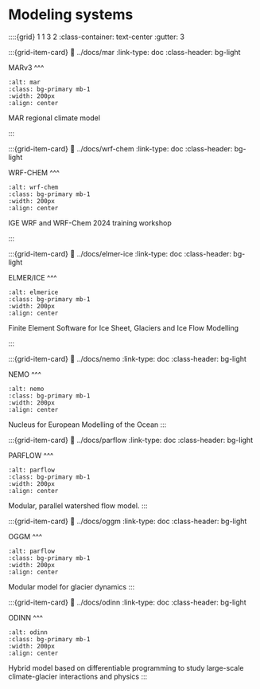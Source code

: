 # Modeling systems


::::{grid} 1 1 3 2
:class-container: text-center 
:gutter: 3

:::{grid-item-card} 
:link: ../docs/mar
:link-type: doc
:class-header: bg-light

MARv3
^^^
```{image} ../images/mar.png
:alt: mar
:class: bg-primary mb-1
:width: 200px
:align: center
```

MAR regional climate model

:::


:::{grid-item-card} 
:link: ../docs/wrf-chem
:link-type: doc
:class-header: bg-light

WRF-CHEM
^^^
```{image} ../images/wrf-chem.jpg
:alt: wrf-chem
:class: bg-primary mb-1
:width: 200px
:align: center
```

IGE WRF and WRF-Chem 2024 training workshop

:::

:::{grid-item-card} 
:link: ../docs/elmer-ice
:link-type: doc
:class-header: bg-light

ELMER/ICE
^^^
```{image} ../images/elmerice.jpg
:alt: elmerice
:class: bg-primary mb-1
:width: 200px
:align: center
```

Finite Element Software for Ice Sheet, Glaciers and Ice Flow Modelling

:::

:::{grid-item-card} 
:link: ../docs/nemo
:link-type: doc
:class-header: bg-light

NEMO
^^^
```{image} ../images/nemo.png
:alt: nemo
:class: bg-primary mb-1
:width: 200px
:align: center
```

Nucleus for European Modelling of the Ocean
:::

:::{grid-item-card} 
:link: ../docs/parflow
:link-type: doc
:class-header: bg-light

PARFLOW
^^^
```{image} ../images/parflow.jpg
:alt: parflow
:class: bg-primary mb-1
:width: 200px
:align: center
```

Modular, parallel watershed flow model.
:::

:::{grid-item-card} 
:link: ../docs/oggm
:link-type: doc
:class-header: bg-light

OGGM
^^^
```{image} ../images/oggm.png
:alt: parflow
:class: bg-primary mb-1
:width: 200px
:align: center
```
Modular model for glacier dynamics
:::

:::{grid-item-card} 
:link: ../docs/odinn
:link-type: doc
:class-header: bg-light

ODINN
^^^
```{image} ../images/odinn_logo.png
:alt: odinn
:class: bg-primary mb-1
:width: 200px
:align: center
```
Hybrid model based on differentiable programming to study large-scale climate-glacier interactions and physics
:::

